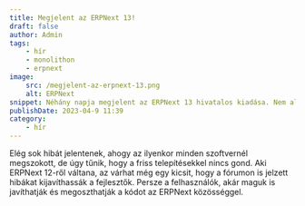 ```yaml
---
title: Megjelent az ERPNext 13!
draft: false
author: Admin
tags:
    - hír
    - monolithon
    - erpnext
image:
    src: /megjelent-az-erpnext-13.png
    alt: ERPNext
snippet: Néhány napja megjelent az ERPNext 13 hivatalos kiadása. Nem aludtam át, csak mi már használjuk egy ideje.
publishDate: 2023-04-9 11:39
category:
    - hír
---
```


<div class="ql-editor read-mode"><p>Elég sok hibát jelentenek, ahogy az ilyenkor minden szoftvernél megszokott, de úgy tűnik, hogy a friss telepítésekkel nincs gond. Aki ERPNext 12-ről váltana, az várhat még egy kicsit, hogy a fórumon is jelzett hibákat kijavíthassák a fejlesztők. Persze a felhasználók, akár maguk is javíthatják és megoszthatják a kódot az ERPNext közösséggel.</p></div>

